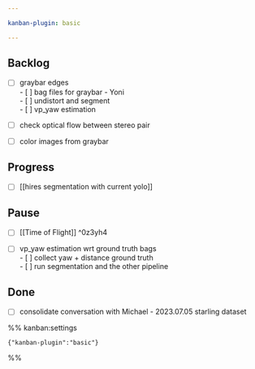 ```yaml
---

kanban-plugin: basic

---
```


## Backlog

- [ ] graybar edges<br>- [ ] bag files for graybar - Yoni<br>- [ ] undistort and segment<br>- [ ] vp_yaw estimation
- [ ] check optical flow between stereo pair
- [ ] color images from graybar


## Progress

- [ ] [[hires segmentation with current yolo]]


## Pause

- [ ] [[Time of Flight]] ^0z3yh4
- [ ] vp_yaw estimation wrt ground truth bags<br>- [ ]  collect yaw + distance ground truth<br>- [ ]  run segmentation and the other pipeline


## Done

- [ ] consolidate conversation with Michael - 2023.07.05 starling dataset




%% kanban:settings
```
{"kanban-plugin":"basic"}
```
%%
